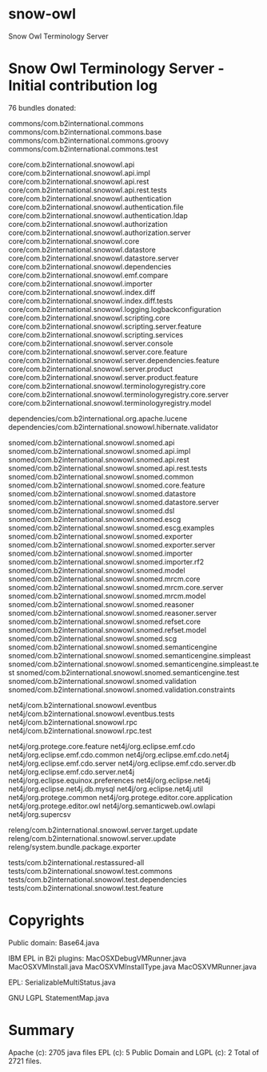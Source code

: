 # snow-owl
Snow Owl Terminology Server

Snow Owl Terminology Server - Initial contribution log
======================================================

76 bundles donated:

commons/com.b2international.commons
commons/com.b2international.commons.base
commons/com.b2international.commons.groovy
commons/com.b2international.commons.test

core/com.b2international.snowowl.api
core/com.b2international.snowowl.api.impl
core/com.b2international.snowowl.api.rest
core/com.b2international.snowowl.api.rest.tests
core/com.b2international.snowowl.authentication
core/com.b2international.snowowl.authentication.file
core/com.b2international.snowowl.authentication.ldap
core/com.b2international.snowowl.authorization
core/com.b2international.snowowl.authorization.server
core/com.b2international.snowowl.core
core/com.b2international.snowowl.datastore
core/com.b2international.snowowl.datastore.server
core/com.b2international.snowowl.dependencies
core/com.b2international.snowowl.emf.compare
core/com.b2international.snowowl.importer
core/com.b2international.snowowl.index.diff
core/com.b2international.snowowl.index.diff.tests
core/com.b2international.snowowl.logging.logbackconfiguration
core/com.b2international.snowowl.scripting.core
core/com.b2international.snowowl.scripting.server.feature
core/com.b2international.snowowl.scripting.services
core/com.b2international.snowowl.server.console
core/com.b2international.snowowl.server.core.feature
core/com.b2international.snowowl.server.dependencies.feature
core/com.b2international.snowowl.server.product
core/com.b2international.snowowl.server.product.feature
core/com.b2international.snowowl.terminologyregistry.core
core/com.b2international.snowowl.terminologyregistry.core.server
core/com.b2international.snowowl.terminologyregistry.model

dependencies/com.b2international.org.apache.lucene
dependencies/com.b2international.snowowl.hibernate.validator

snomed/com.b2international.snowowl.snomed.api
snomed/com.b2international.snowowl.snomed.api.impl
snomed/com.b2international.snowowl.snomed.api.rest
snomed/com.b2international.snowowl.snomed.api.rest.tests
snomed/com.b2international.snowowl.snomed.common
snomed/com.b2international.snowowl.snomed.core.feature
snomed/com.b2international.snowowl.snomed.datastore
snomed/com.b2international.snowowl.snomed.datastore.server
snomed/com.b2international.snowowl.snomed.dsl
snomed/com.b2international.snowowl.snomed.escg
snomed/com.b2international.snowowl.snomed.escg.examples
snomed/com.b2international.snowowl.snomed.exporter
snomed/com.b2international.snowowl.snomed.exporter.server
snomed/com.b2international.snowowl.snomed.importer
snomed/com.b2international.snowowl.snomed.importer.rf2
snomed/com.b2international.snowowl.snomed.model
snomed/com.b2international.snowowl.snomed.mrcm.core
snomed/com.b2international.snowowl.snomed.mrcm.core.server
snomed/com.b2international.snowowl.snomed.mrcm.model
snomed/com.b2international.snowowl.snomed.reasoner
snomed/com.b2international.snowowl.snomed.reasoner.server
snomed/com.b2international.snowowl.snomed.refset.core
snomed/com.b2international.snowowl.snomed.refset.model
snomed/com.b2international.snowowl.snomed.scg
snomed/com.b2international.snowowl.snomed.semanticengine
snomed/com.b2international.snowowl.snomed.semanticengine.simpleast
snomed/com.b2international.snowowl.snomed.semanticengine.simpleast.test
snomed/com.b2international.snowowl.snomed.semanticengine.test
snomed/com.b2international.snowowl.snomed.validation
snomed/com.b2international.snowowl.snomed.validation.constraints

net4j/com.b2international.snowowl.eventbus
net4j/com.b2international.snowowl.eventbus.tests
net4j/com.b2international.snowowl.rpc
net4j/com.b2international.snowowl.rpc.test

net4j/org.protege.core.feature
net4j/org.eclipse.emf.cdo
net4j/org.eclipse.emf.cdo.common
net4j/org.eclipse.emf.cdo.net4j
net4j/org.eclipse.emf.cdo.server
net4j/org.eclipse.emf.cdo.server.db
net4j/org.eclipse.emf.cdo.server.net4j
net4j/org.eclipse.equinox.preferences
net4j/org.eclipse.net4j
net4j/org.eclipse.net4j.db.mysql
net4j/org.eclipse.net4j.util
net4j/org.protege.common
net4j/org.protege.editor.core.application
net4j/org.protege.editor.owl
net4j/org.semanticweb.owl.owlapi
net4j/org.supercsv

releng/com.b2international.snowowl.server.target.update
releng/com.b2international.snowowl.server.update
releng/system.bundle.package.exporter

tests/com.b2international.restassured-all
tests/com.b2international.snowowl.test.commons
tests/com.b2international.snowowl.test.dependencies
tests/com.b2international.snowowl.test.feature

Copyrights
==========

Public domain:
Base64.java 

IBM EPL in B2i plugins:
MacOSXDebugVMRunner.java 
MacOSXVMInstall.java 
MacOSXVMInstallType.java 
MacOSXVMRunner.java

EPL:
SerializableMultiStatus.java

GNU LGPL
StatementMap.java 

Summary
=======
Apache (c): 2705 java files
EPL (c): 5 
Public Domain and LGPL (c): 2
Total of 2721 files.
